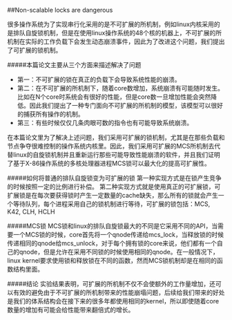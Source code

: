 ##Non-scalable locks are dangerous

很多操作系统为了实现串行化采用的是不可扩展的所机制，例如linux内核采用的是排队自旋锁机制，但是在使用linux操作系统的48个核的机器上，不可扩展的所机制在实际的工作负载下会发生动态崩溃事件，因此为了改进这个问题，我们提出了可扩展的锁机制。

#####本篇论文主要从三个方面来描述解决了问题
* 第一：不可扩展的锁在真正的负载下会导致系统性能的崩溃。
* 第二：在不可扩展的所机制下，随着core数增加，系统崩溃有可能随时发生。比如在N个core时系统会有很好的性能，但是core数一旦增加性能会突然降低。因此我们提出了一种专门面向不可扩展的所机制的模型，该模型可以很好的捕获所有操作的机制。
* 第三：有些时候仅仅几条肉眼可数的指令也有可能导致系统崩溃。

在本篇论文里为了解决上述问题，我们采用可扩展的锁机制，尤其是在那些负载和节点争夺很难控制的操作系统内核里。因此，我们采用可扩展的MCS所机制去代替linux的自旋锁机制并且重新运行那些可能导致性能崩溃的软件，并且我们证明了基于X-86操作系统的多核处理器进程MCS锁可以最大化的提高可扩展性。

#####如何将普通的排队自旋锁变为可扩展的锁
第一种实现方式是在锁产生竞争的时候按照一定的比例进行补偿。
第二种实现方式就是使用真正的可扩展锁，可扩展锁是在每次要获得锁时产生一定数量的cache缺失，那么所有的锁就会产生一个等待队列，每个进程采用自己的锁机制进行等待，可扩展的锁包括：MCS, K42, CLH, HCLH

#####MCS锁
MCS锁和linux的排队自旋锁最大的不同是它采用不同的API，当需要一个MCS锁的时候，core首先将一个qnode传递给mcs_lock，当释放锁的时候传递相同的qnode给mcs_unlock，对于每个拥有锁的core来说，他们都有一个自己的qnode，但是允许在采用不同锁的时候使用相同的qnode。在一般情况下，linux kernel要求使用锁和释放锁在不同的函数，然而MCS锁机制却是在相同的函数结构里面。

#####结论
实验结果表明，可扩展的所机制不仅不会使额外的工作量增加，还可以有效的避免由于不可扩展的所机制带来的性能崩塌问题，后续给我们带来的好处是我们的体系结构会在接下来的很多年都使用相同的kernel，所以即使随着core数量的增加有可能会给性能带来翻倍式的增长。

